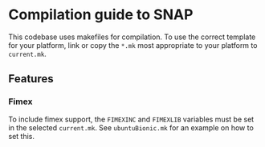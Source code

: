 # Compilation guide to SNAP

This codebase uses makefiles for compilation. To use the correct template for your platform, link or copy the `*.mk` most appropriate to your platform to `current.mk`.

## Features

### Fimex
To include fimex support, the `FIMEXINC` and `FIMEXLIB` variables must be set in the selected `current.mk`. See `ubuntuBionic.mk` for an example on how to set this.
